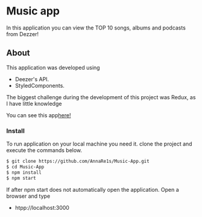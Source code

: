 # Music app
 In this application you can view the TOP 10 songs, albums and podcasts from Dezzer!
 
 ## About
This application was developed using
- Deezer's API.
- StyledComponents.

The biggest challenge during the development of this project was Redux, as I have little knowledge
 
You can see this app[here!](https://top10dezzer.netlify.app/)
 
### Install

To run application on your local machine you need it.
clone the project and execute the commands below.
```sh
$ git clone https://github.com/AnnaRe1s/Music-App.git
$ cd Music-App
$ npm install
$ npm start
```
If after npm start does not automatically open the application.
Open a browser and type
- htpp://localhost:3000
